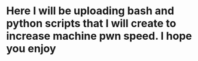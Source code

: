 # Here I will be uploading bash and python scripts that I will create to increase machine pwn speed. I hope you enjoy
